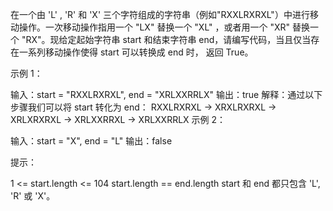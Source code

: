 在一个由 'L' , 'R' 和 'X' 三个字符组成的字符串（例如"RXXLRXRXL"）中进行移动操作。一次移动操作指用一个 "LX" 替换一个 "XL"
，或者用一个 "XR" 替换一个 "RX"。现给定起始字符串 start 和结束字符串 end，请编写代码，当且仅当存在一系列移动操作使得 start
可以转换成 end 时， 返回 True。

示例 1：

输入：start = "RXXLRXRXL", end = "XRLXXRRLX"
输出：true
解释：通过以下步骤我们可以将 start 转化为 end：
RXXLRXRXL ->
XRXLRXRXL ->
XRLXRXRXL ->
XRLXXRRXL ->
XRLXXRRLX
示例 2：

输入：start = "X", end = "L"
输出：false

提示：

1 <= start.length <= 104
start.length == end.length
start 和 end 都只包含 'L', 'R' 或 'X'。
